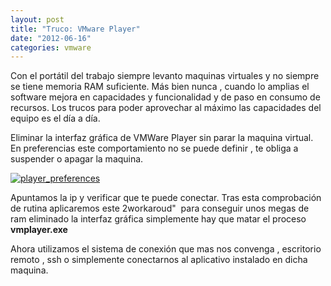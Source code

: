 ```yaml
---
layout: post
title: "Truco: VMware Player"
date: "2012-06-16"
categories: vmware
---
```


Con el portátil del trabajo siempre levanto maquinas virtuales y no siempre se tiene memoria RAM suficiente. Más bien nunca , cuando lo amplias el software mejora en capacidades y funcionalidad y de paso en consumo de recursos. Los trucos para poder aprovechar al máximo las capacidades del equipo es el día a día.

Eliminar la interfaz gráfica de VMWare Player sin parar la maquina virtual. En preferencias este comportamiento no se puede definir , te obliga a suspender o apagar la maquina.

[![player_preferences](images/7341347316_4b93e174eb.jpg)](https://www.flickr.com/photos/12949201@N08/7341347316/ "player_preferences por sicotico, en Flickr")

Apuntamos la ip y verificar que te puede conectar. Tras esta comprobación de rutina aplicaremos este 2workaroud"  para conseguir unos megas de ram eliminado la interfaz gráfica simplemente hay que matar el proceso **vmplayer.exe**

Ahora utilizamos el sistema de conexión que mas nos convenga , escritorio remoto , ssh o simplemente conectarnos al aplicativo instalado en dicha maquina.
